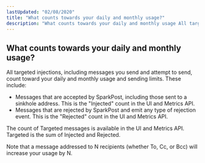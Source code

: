 ```yaml
---
lastUpdated: "02/08/2020"
title: "What counts towards your daily and monthly usage?"
description: "What counts towards your daily and monthly usage All targeted injections including messages you send and attempt to send count toward your daily and monthly usage and sending limits These include Messages that are accepted by Spark Post including those sent to a sinkhole address This is the Injected count..."
---
```


## What counts towards your daily and monthly usage?

All targeted injections, including messages you send and attempt to send, count toward your daily and monthly usage and sending limits. These include:

* Messages that are accepted by SparkPost, including those sent to a sinkhole address. This is the "Injected" count in the UI and Metrics API.
* Messages that are rejected by SparkPost and emit any type of rejection event. This is the "Rejected" count in the UI and Metrics API. 

The count of Targeted messages is available in the UI and Metrics API.  Targeted is the sum of Injected and Rejected. 

Note that a message addressed to N recipients (whether To, Cc, or Bcc) will increase your usage by N.
